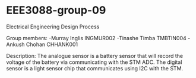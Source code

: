 # EEE3088-group-09
Electrical Engineering Design Process

Group members: 
-Murray Inglis INGMUR002
-Tinashe Timba TMBTIN004
-Ankush Chohan CHHANK001

Description:
The analogue sensor is a battery sensor that will record the voltage of the battery via communicating with the STM ADC.
The digital sensor is a light sensor chip that communicates using I2C with the STM.


